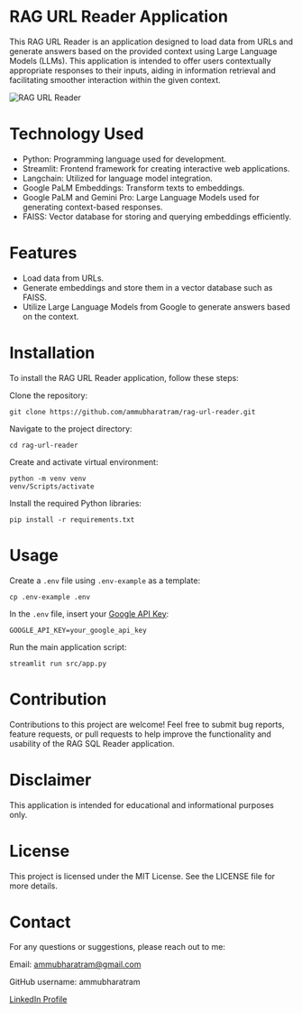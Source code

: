 # RAG URL Reader Application
This RAG URL Reader is an application designed to load data from URLs and generate answers based on the provided 
context using Large Language Models (LLMs). This application is intended to offer users contextually appropriate 
responses to their inputs, aiding in information retrieval and facilitating smoother interaction within the 
given context. 
 
![RAG URL Reader](images/rag-diagram.png)


# Technology Used
- Python: Programming language used for development.
- Streamlit: Frontend framework for creating interactive web applications.
- Langchain: Utilized for language model integration.
- Google PaLM Embeddings: Transform texts to embeddings.
- Google PaLM and Gemini Pro: Large Language Models used for generating context-based responses.
- FAISS: Vector database for storing and querying embeddings efficiently.


# Features
- Load data from URLs.
- Generate embeddings and store them in a vector database such as FAISS.
- Utilize Large Language Models from Google to generate answers based on the context.
 
# Installation
To install the RAG URL Reader application, follow these steps:

Clone the repository:

    git clone https://github.com/ammubharatram/rag-url-reader.git

Navigate to the project directory:

    cd rag-url-reader

Create and activate virtual environment:

    python -m venv venv
    venv/Scripts/activate

Install the required Python libraries:

    pip install -r requirements.txt

# Usage 

Create a `.env` file using `.env-example` as a template:

    cp .env-example .env

In the `.env` file, insert your [Google API Key](https://aistudio.google.com/app/apikey):

    GOOGLE_API_KEY=your_google_api_key

Run the main application script:

    streamlit run src/app.py

 
# Contribution
Contributions to this project are welcome! Feel free to submit bug reports, feature requests, or pull 
requests to help improve the functionality and usability of the RAG SQL Reader application.

# Disclaimer
This application is intended for educational and informational purposes only. 


# License
This project is licensed under the MIT License. See the LICENSE file for more details.

# Contact
For any questions or suggestions, please reach out to me:

Email: ammubharatram@gmail.com

GitHub username: ammubharatram

[LinkedIn Profile](https://www.linkedin.com/in/bharatramammu/)


